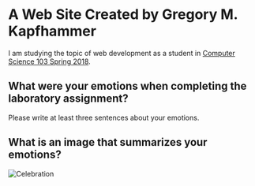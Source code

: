 # A Web Site Created by Gregory M. Kapfhammer

I am studying the topic of web development as a student in [Computer Science 103
Spring 2018](http://www.cs.allegheny.edu/sites/gkapfham/teaching/cs103S2018/).

## What were your emotions when completing the laboratory assignment?

Please write at least three sentences about your emotions.

## What is an image that summarizes your emotions?

![Celebration]( "Celebration")
